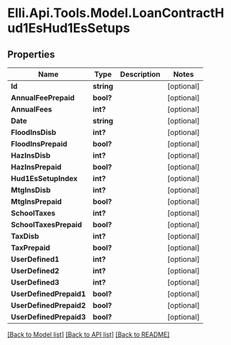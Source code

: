 # Elli.Api.Tools.Model.LoanContractHud1EsHud1EsSetups
## Properties

Name | Type | Description | Notes
------------ | ------------- | ------------- | -------------
**Id** | **string** |  | [optional] 
**AnnualFeePrepaid** | **bool?** |  | [optional] 
**AnnualFees** | **int?** |  | [optional] 
**Date** | **string** |  | [optional] 
**FloodInsDisb** | **int?** |  | [optional] 
**FloodInsPrepaid** | **bool?** |  | [optional] 
**HazInsDisb** | **int?** |  | [optional] 
**HazInsPrepaid** | **bool?** |  | [optional] 
**Hud1EsSetupIndex** | **int?** |  | [optional] 
**MtgInsDisb** | **int?** |  | [optional] 
**MtgInsPrepaid** | **bool?** |  | [optional] 
**SchoolTaxes** | **int?** |  | [optional] 
**SchoolTaxesPrepaid** | **bool?** |  | [optional] 
**TaxDisb** | **int?** |  | [optional] 
**TaxPrepaid** | **bool?** |  | [optional] 
**UserDefined1** | **int?** |  | [optional] 
**UserDefined2** | **int?** |  | [optional] 
**UserDefined3** | **int?** |  | [optional] 
**UserDefinedPrepaid1** | **bool?** |  | [optional] 
**UserDefinedPrepaid2** | **bool?** |  | [optional] 
**UserDefinedPrepaid3** | **bool?** |  | [optional] 

[[Back to Model list]](../README.md#documentation-for-models) [[Back to API list]](../README.md#documentation-for-api-endpoints) [[Back to README]](../README.md)

